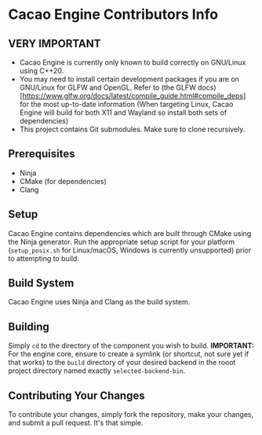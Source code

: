 # Cacao Engine Contributors Info

## VERY IMPORTANT
* Cacao Engine is currently only known to build correctly on GNU/Linux using C++20.
* You may need to install certain development packages if you are on GNU/Linux for GLFW and OpenGL. Refer to (the GLFW docs)[https://www.glfw.org/docs/latest/compile_guide.html#compile_deps] for the most up-to-date information (When targeting Linux, Cacao Engine will build for both X11 and Wayland so install both sets of dependencies)
* This project contains Git submodules. Make sure to clone recursively.

## Prerequisites
* Ninja
* CMake (for dependencies)
* Clang

## Setup
Cacao Engine contains dependencies which are built through CMake using the Ninja generator. Run the appropriate setup script for your platform (`setup_posix.sh` for Linux/macOS, Windows is currently unsupported) prior to attempting to build.

## Build System
Cacao Engine uses Ninja and Clang as the build system.

## Building
Simply `cd` to the directory of the component you wish to build. **IMPORTANT:** For the engine core, ensure to create a symlink (or shortcut, not sure yet if that works) to the `build` directory of your desired backend in the rooot project directory named exactly `selected-backend-bin`.

## Contributing Your Changes
To contribute your changes, simply fork the repository, make your changes, and submit a pull request. It's that simple.